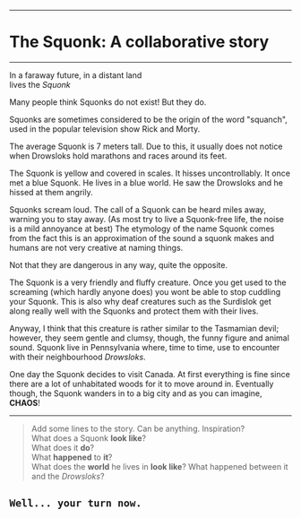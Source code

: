 ------------------------------------
# The Squonk: A collaborative story
------------------------------------

In a faraway future, in a distant land  
lives the *Squonk*

Many people think Squonks do not exist!
But they do.

Squonks are sometimes considered to be the origin of the word "squanch",
used in the popular television show Rick and Morty.

The average Squonk is 7 meters tall. Due to this, it usually does not
notice when Drowsloks hold marathons and races around its feet.

The Squonk is yellow and covered in scales. It hisses uncontrollably. 
It once met a blue Squonk. He lives in a blue world. He saw the Drowsloks and he hissed at them angrily.

Squonks scream loud. The call of a Squonk can be heard miles away, warning you to stay away. (As most try to live a Squonk-free life, the noise is a mild annoyance at best)
The etymology of the name Squonk comes from the fact this is an approximation of the sound a squonk makes and humans are not very creative at naming things.

Not that they are dangerous in any way, quite the opposite.

The Squonk is a very friendly and fluffy creature. 
Once you get used to the screaming (which hardly anyone does) you wont be able to stop cuddling your Squonk.
This is also why deaf creatures such as the Surdislok get along really well with the Squonks and protect them with their lives. 

Anyway, I think that this creature is rather similar to the Tasmamian devil; however, they seem gentle and clumsy, though, the funny figure and animal sound.
Squonk live in Pennsylvania where, time to time, use to encounter with their neighbourhood _Drowsloks_.

One day the Squonk decides to visit Canada. At first everything is fine
since there are a lot of unhabitated woods for it to move around in.
Eventually though, the Squonk wanders in to a big city and as you can 
imagine, **CHAOS**!

---------------------------------------------------------------
>  Add some lines to the story. Can be anything. Inspiration?  
>  What does a Squonk **look like**?  
>  What does it **do**?  
>  What **happened** to **it**?  
>  What does the **world** he lives in **look like**?
>  What happened between it and the *Drowsloks*?

`Well... your turn now.`
---------------------------------------------------------------
